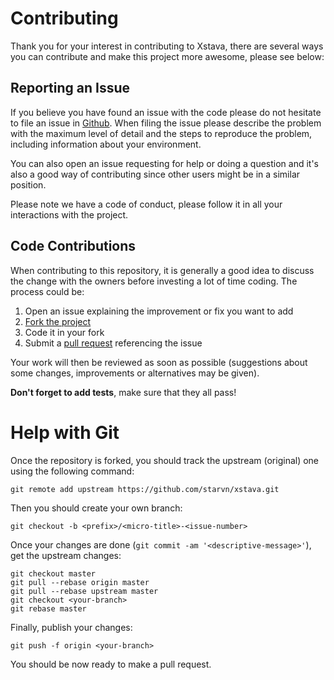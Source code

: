 # Contributing

Thank you for your interest in contributing to Xstava, there are several ways you can contribute and make this project
more awesome, please see below:

## Reporting an Issue

If you believe you have found an issue with the code please do not hesitate to file an issue
in [Github](https://github.com/starvn/xstava/issues). When filing the issue please describe the problem with the
maximum level of detail and the steps to reproduce the problem, including information about your environment.

You can also open an issue requesting for help or doing a question and it's also a good way of contributing since other
users might be in a similar position.

Please note we have a code of conduct, please follow it in all your interactions with the project.

## Code Contributions

When contributing to this repository, it is generally a good idea to discuss the change with the owners before investing
a lot of time coding. The process could be:

1. Open an issue explaining the improvement or fix you want to add
2. [Fork the project](https://github.com/starvn/xstava/fork_select)
3. Code it in your fork
4. Submit a [pull request](https://help.github.com/articles/creating-a-pull-request) referencing the issue

Your work will then be reviewed as soon as possible (suggestions about some changes, improvements or alternatives may be
given).

**Don't forget to add tests**, make sure that they all pass!

# Help with Git

Once the repository is forked, you should track the upstream (original) one using the following command:

    git remote add upstream https://github.com/starvn/xstava.git

Then you should create your own branch:

    git checkout -b <prefix>/<micro-title>-<issue-number>

Once your changes are done (`git commit -am '<descriptive-message>'`), get the upstream changes:

    git checkout master
    git pull --rebase origin master
    git pull --rebase upstream master
    git checkout <your-branch>
    git rebase master

Finally, publish your changes:

    git push -f origin <your-branch>

You should be now ready to make a pull request.